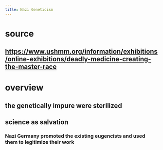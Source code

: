 ```yaml
---
title: Nazi Geneticism
---
```


# source

## <https://www.ushmm.org/information/exhibitions/online-exhibitions/deadly-medicine-creating-the-master-race>

# overview

## the genetically impure were sterilized

## science as salvation

### Nazi Germany promoted the existing eugencists and used them to legitimize their work

